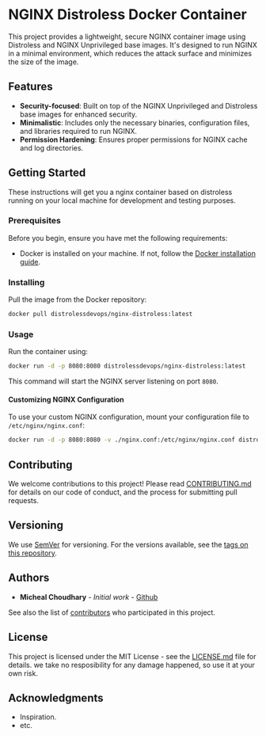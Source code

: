 
# NGINX Distroless Docker Container

This project provides a lightweight, secure NGINX container image using Distroless and NGINX Unprivileged base images. It's designed to run NGINX in a minimal environment, which reduces the attack surface and minimizes the size of the image.

## Features

- **Security-focused**: Built on top of the NGINX Unprivileged and Distroless base images for enhanced security.
- **Minimalistic**: Includes only the necessary binaries, configuration files, and libraries required to run NGINX.
- **Permission Hardening**: Ensures proper permissions for NGINX cache and log directories.

## Getting Started

These instructions will get you a nginx container based on distroless running on your local machine for development and testing purposes.

### Prerequisites

Before you begin, ensure you have met the following requirements:

- Docker is installed on your machine. If not, follow the [Docker installation guide](https://docs.docker.com/get-docker/).

### Installing

Pull the image from the Docker repository:

```bash
docker pull distrolessdevops/nginx-distroless:latest
```

### Usage

Run the container using:

```bash
docker run -d -p 8080:8080 distrolessdevops/nginx-distroless:latest
```

This command will start the NGINX server listening on port `8080`.

#### Customizing NGINX Configuration

To use your custom NGINX configuration, mount your configuration file to `/etc/nginx/nginx.conf`:

```bash
docker run -d -p 8080:8080 -v ./nginx.conf:/etc/nginx/nginx.conf distrolessdevops/nginx-distroless:latest
```

## Contributing

We welcome contributions to this project! Please read [CONTRIBUTING.md](CONTRIBUTING.md) for details on our code of conduct, and the process for submitting pull requests.

## Versioning

We use [SemVer](http://semver.org/) for versioning. For the versions available, see the [tags on this repository](https://github.com/your/repository/tags).

## Authors

* **Micheal Choudhary** - *Initial work* - [Github](https://github.com/michealch)

See also the list of [contributors](https://github.com/michealch/nginx-distroless) who participated in this project.

## License

This project is licensed under the MIT License - see the [LICENSE.md](LICENSE.md) file for details. we take no resposibility for any damage happened, so use it at your own risk.

## Acknowledgments

- Inspiration.
- etc.
